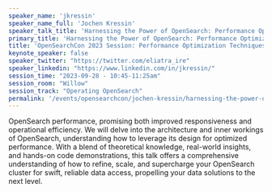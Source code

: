 ```yaml
---
speaker_name: 'jkressin'
speaker_name_full: 'Jochen Kressin'
speaker_talk_title: 'Harnessing the Power of OpenSearch: Performance Optimization Techniques for High-Performing Clusters'
primary_title: 'Harnessing the Power of OpenSearch: Performance Optimization Techniques for High-Performing Clusters'
title: 'OpenSearchCon 2023 Session: Performance Optimization Techniques for High-Performing Clusters'
keynote_speaker: false
speaker_twitter: "https://twitter.com/eliatra_ire"
speaker_linkedin: "https://www.linkedin.com/in/jkressin/"
session_time: "2023-09-28 - 10:45-11:25am"
session_room: "Willow"
session_track: "Operating OpenSearch"
permalink: '/events/opensearchcon/jochen-kressin/harnessing-the-power-of-opensearch-performance-optimization-techniques-for-high-performing-clusters.html'
---
```


OpenSearch performance, promising both improved responsiveness and operational efficiency. We will delve into the architecture and inner workings of OpenSearch, understanding how to leverage its design for optimized performance. With a blend of theoretical knowledge, real-world insights, and hands-on code demonstrations, this talk offers a comprehensive understanding of how to refine, scale, and supercharge your OpenSearch cluster for swift, reliable data access, propelling your data solutions to the next level.
